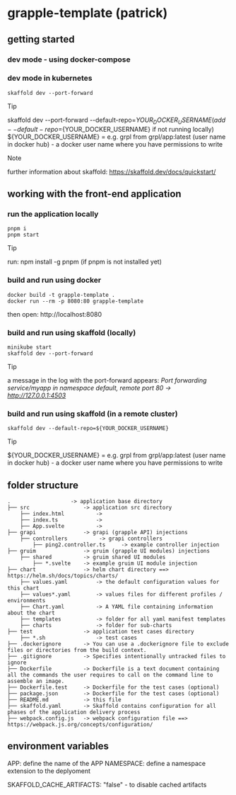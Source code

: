 # grapple-template (patrick)


## getting started

### dev mode - using docker-compose




### dev mode in kubernetes
    skaffold dev --port-forward 

> [!TIP]
> skaffold dev --port-forward --default-repo=${YOUR_DOCKER_USERNAME} 
> (add --default-repo=${YOUR_DOCKER_USERNAME} if not running locally)
> ${YOUR_DOCKER_USERNAME} = e.g. grpl from grpl/app:latest (user name in docker hub) - a docker user name where you have permissions to write

> [!NOTE]
> further information about skaffold:
> https://skaffold.dev/docs/quickstart/


## working with the front-end application

### run the application locally
    pnpm i 
    pnpm start

> [!TIP]
> run:
> npm install -g pnpm
> (if pnpm is not installed yet)


### build and run using docker
    docker build -t grapple-template .
    docker run --rm -p 8080:80 grapple-template

then open:
http://localhost:8080



### build and run using skaffold (locally)
    minikube start
    skaffold dev --port-forward

> [!TIP]
> a message in the log with the port-forward appears:
> *Port forwarding service/myapp in namespace default, remote port 80 -> http://127.0.0.1:4503*


### build and run using skaffold (in a remote cluster)
    skaffold dev --default-repo=${YOUR_DOCKER_USERNAME} 

> [!TIP]
> ${YOUR_DOCKER_USERNAME} = e.g. grpl from grpl/app:latest (user name in docker hub) - a docker user name where you have permissions to write

## folder structure

    .                   -> application base directory
    ├── src                 -> application src directory
        ├── index.html          -> 
        ├── index.ts            -> 
        ├── App.svelte          -> 
    ├── grapi               -> grapi (grapple API) injections
        ├── controllers          -> grapi controllers
            ├── ping2.controller.ts     -> example controller injection
    ├── gruim               -> gruim (grapple UI modules) injections
        ├── shared          -> gruim shared UI modules 
            ├── *.svelte    -> example gruim UI module injection
    ├── chart               -> helm chart directory ==> https://helm.sh/docs/topics/charts/
        ├── values.yaml         -> the default configuration values for this chart
        ├── values*.yaml        -> values files for different profiles / environments
        ├── Chart.yaml          -> A YAML file containing information about the chart
        ├── templates           -> folder for all yaml manifest templates
        ├── charts              -> folder for sub-charts
    ├── test                -> application test cases directory
        ├── *.sh                -> test cases
    ├── .dockerignore       -> You can use a .dockerignore file to exclude files or directories from the build context.
    ├── .gitignore          -> Specifies intentionally untracked files to ignore
    ├── Dockerfile          -> Dockerfile is a text document containing all the commands the user requires to call on the command line to assemble an image.
    ├── Dockerfile.test     -> Dockerfile for the test cases (optional)
    ├── package.json        -> Dockerfile for the test cases (optional)
    ├── README.md           -> this file
    ├── skaffold.yaml       -> Skaffold contains configuration for all phases of the application delivery process
    ├── webpack.config.js   -> webpack configuration file ==> https://webpack.js.org/concepts/configuration/


## environment variables

APP: define the name of the APP
NAMESPACE: define a namespace extension to the deplyoment

SKAFFOLD_CACHE_ARTIFACTS: "false" - to disable cached artifacts
